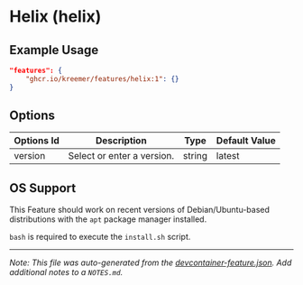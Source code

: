 
# Helix (helix)



## Example Usage

```json
"features": {
    "ghcr.io/kreemer/features/helix:1": {}
}
```

## Options

| Options Id | Description | Type | Default Value |
|-----|-----|-----|-----|
| version | Select or enter a version. | string | latest |

## OS Support

This Feature should work on recent versions of Debian/Ubuntu-based distributions with the `apt` package manager installed.

`bash` is required to execute the `install.sh` script.


---

_Note: This file was auto-generated from the [devcontainer-feature.json](https://github.com/kreemer/features/blob/main/src/helix/devcontainer-feature.json).  Add additional notes to a `NOTES.md`._
